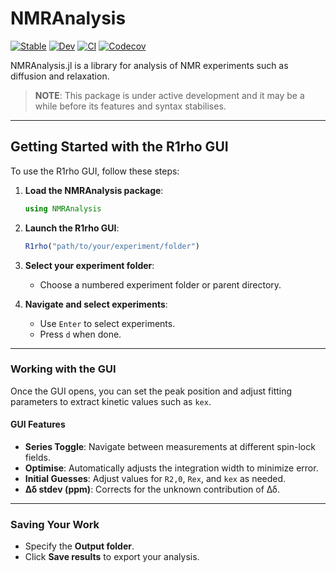 # NMRAnalysis

[![Stable](https://img.shields.io/badge/docs-stable-blue.svg)](https://waudbygroup.github.io/NMRAnalysis.jl/stable)
[![Dev](https://img.shields.io/badge/docs-dev-blue.svg)](https://waudbygroup.github.io/NMRAnalysis.jl/dev)
[![CI](https://github.com/waudbygroup/NMRAnalysis.jl/actions/workflows/Runtests.yml/badge.svg)](https://github.com/waudbygroup/NMRAnalysis.jl/actions/workflows/Runtests.yml)
[![Codecov](https://codecov.io/gh/waudbygroup/NMRAnalysis.jl/branch/master/graph/badge.svg)](https://codecov.io/gh/waudbygroup/NMRAnalysis.jl)

NMRAnalysis.jl is a library for analysis of NMR experiments such as diffusion and relaxation.

> **NOTE**: This package is under active development and it may be a while before its features and syntax stabilises.

---
## Getting Started with the R1rho GUI

To use the R1rho GUI, follow these steps:

1. **Load the NMRAnalysis package**:
    ```julia
    using NMRAnalysis
    ```

2. **Launch the R1rho GUI**:
    ```julia
    R1rho("path/to/your/experiment/folder")
    ```

3. **Select your experiment folder**:
    - Choose a numbered experiment folder or parent directory.

4. **Navigate and select experiments**:
    - Use `Enter` to select experiments.
    - Press `d` when done.

---

### Working with the GUI

Once the GUI opens, you can set the peak position and adjust fitting parameters to extract kinetic values such as `kex`.

#### GUI Features

- **Series Toggle**: Navigate between measurements at different spin-lock fields.
- **Optimise**: Automatically adjusts the integration width to minimize error.
- **Initial Guesses**: Adjust values for `R2,0`, `Rex`, and `kex` as needed.
- **Δδ stdev (ppm)**: Corrects for the unknown contribution of Δδ.

---

### Saving Your Work

- Specify the **Output folder**.
- Click **Save results** to export your analysis.
